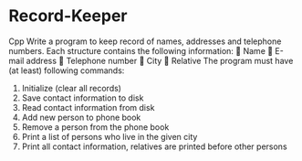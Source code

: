# Record-Keeper
Cpp
Write a program to keep record of names, addresses and telephone numbers.
Each structure contains the following information:
 Name
 E-mail address
 Telephone number
 City
 Relative
The program must have (at least) following commands:
1. Initialize (clear all records)
2. Save contact information to disk
3. Read contact information from disk
4. Add new person to phone book
5. Remove a person from the phone book
6. Print a list of persons who live in the given city
7. Print all contact information, relatives are printed before other persons
